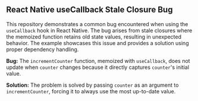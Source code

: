 ## React Native useCallback Stale Closure Bug

This repository demonstrates a common bug encountered when using the `useCallback` hook in React Native. The bug arises from stale closures where the memoized function retains old state values, resulting in unexpected behavior. The example showcases this issue and provides a solution using proper dependency handling.

**Bug:** The `incrementCounter` function, memoized with `useCallback`, does not update when `counter` changes because it directly captures `counter`'s initial value. 

**Solution:** The problem is solved by passing `counter` as an argument to `incrementCounter`, forcing it to always use the most up-to-date value.